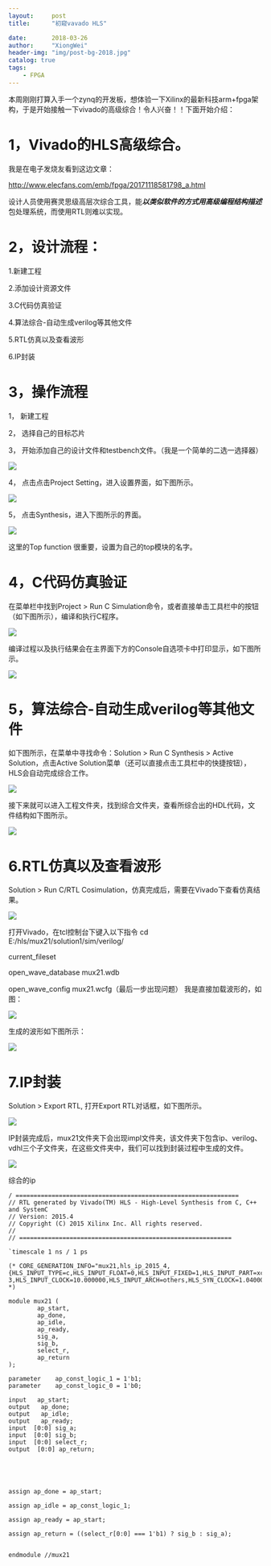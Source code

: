 ```yaml
---
layout:     post
title:      "初窥vavado HLS"

date:       2018-03-26
author:     "XiongWei"
header-img: "img/post-bg-2018.jpg"
catalog: true
tags:
    - FPGA
---
```

本周刚刚打算入手一个zynq的开发板，想体验一下Xilinx的最新科技arm+fpga架构，于是开始接触一下vivado的高级综合！令人兴奋！！下面开始介绍：

# 1，Vivado的HLS高级综合。 #  

我是在电子发烧友看到这边文章：

http://www.elecfans.com/emb/fpga/20171118581798_a.html

设计人员使用赛灵思级高层次综合工具，能***以类似软件的方式用高级编程结构描述***包处理系统，而使用RTL则难以实现。


# 2，设计流程：  #

 1.新建工程 

 2.添加设计资源文件 
 
 3.C代码仿真验证  

 4.算法综合-自动生成verilog等其他文件 

 5.RTL仿真以及查看波形 

 6.IP封装 

# 3，操作流程 #

1，	新建工程

2，	选择自己的目标芯片

3，	开始添加自己的设计文件和testbench文件。（我是一个简单的二选一选择器）

![](http://githubblogpic.oss-cn-huhehaote.aliyuncs.com/2018-03-26/1.png)

4，	点击点击Project Setting，进入设置界面，如下图所示。

![](http://githubblogpic.oss-cn-huhehaote.aliyuncs.com/2018-03-26/2.1.png)


5，	点击Synthesis，进入下图所示的界面。

![](http://githubblogpic.oss-cn-huhehaote.aliyuncs.com/2018-03-26/2.2.png)


这里的Top function 很重要，设置为自己的top模块的名字。

# 4，C代码仿真验证 #

在菜单栏中找到Project > Run C Simulation命令，或者直接单击工具栏中的按钮（如下图所示），编译和执行C程序。

![](http://githubblogpic.oss-cn-huhehaote.aliyuncs.com/2018-03-26/2.png)

编译过程以及执行结果会在主界面下方的Console自选项卡中打印显示，如下图所示。

![](http://githubblogpic.oss-cn-huhehaote.aliyuncs.com/2018-03-26/3.png)


# 5，算法综合-自动生成verilog等其他文件 #

如下图所示，在菜单中寻找命令：Solution > Run C Synthesis > Active Solution，点击Active Solution菜单（还可以直接点击工具栏中的快捷按钮），HLS会自动完成综合工作。

![](http://githubblogpic.oss-cn-huhehaote.aliyuncs.com/2018-03-26/4.png)

接下来就可以进入工程文件夹，找到综合文件夹，查看所综合出的HDL代码，文件结构如下图所示。

![](http://githubblogpic.oss-cn-huhehaote.aliyuncs.com/2018-03-26/5.png)

# 6.RTL仿真以及查看波形 #

Solution > Run C/RTL Cosimulation，仿真完成后，需要在Vivado下查看仿真结果。

![](http://githubblogpic.oss-cn-huhehaote.aliyuncs.com/2018-03-26/6.png)

打开Vivado，在tcl控制台下键入以下指令
cd E:/hls/mux21/solution1/sim/verilog/

current_fileset

open_wave_database mux21.wdb

open_wave_config mux21.wcfg（最后一步出现问题）
我是直接加载波形的，如图：

![](http://githubblogpic.oss-cn-huhehaote.aliyuncs.com/2018-03-26/7.png)

生成的波形如下图所示：

![](http://githubblogpic.oss-cn-huhehaote.aliyuncs.com/2018-03-26/8.png)

# 7.IP封装 #

Solution > Export RTL, 打开Export RTL对话框，如下图所示。

![](http://githubblogpic.oss-cn-huhehaote.aliyuncs.com/2018-03-26/9.png)

IP封装完成后，mux21文件夹下会出现impl文件夹，该文件夹下包含ip、verilog、vdhl三个子文件夹，在这些文件夹中，我们可以找到封装过程中生成的文件。

![](http://githubblogpic.oss-cn-huhehaote.aliyuncs.com/2018-03-26/10.png)

综合的ip

	/ ==============================================================
	// RTL generated by Vivado(TM) HLS - High-Level Synthesis from C, C++ and SystemC
	// Version: 2015.4
	// Copyright (C) 2015 Xilinx Inc. All rights reserved.
	// 
	// ===========================================================
	
	`timescale 1 ns / 1 ps 
	
	(* CORE_GENERATION_INFO="mux21,hls_ip_2015_4,{HLS_INPUT_TYPE=c,HLS_INPUT_FLOAT=0,HLS_INPUT_FIXED=1,HLS_INPUT_PART=xc7z020clg400-3,HLS_INPUT_CLOCK=10.000000,HLS_INPUT_ARCH=others,HLS_SYN_CLOCK=1.040000,HLS_SYN_LAT=0,HLS_SYN_TPT=none,HLS_SYN_MEM=0,HLS_SYN_DSP=0,HLS_SYN_FF=0,HLS_SYN_LUT=1}" *)
	
	module mux21 (
	        ap_start,
	        ap_done,
	        ap_idle,
	        ap_ready,
	        sig_a,
	        sig_b,
	        select_r,
	        ap_return
	);
	
	parameter    ap_const_logic_1 = 1'b1;
	parameter    ap_const_logic_0 = 1'b0;
	
	input   ap_start;
	output   ap_done;
	output   ap_idle;
	output   ap_ready;
	input  [0:0] sig_a;
	input  [0:0] sig_b;
	input  [0:0] select_r;
	output  [0:0] ap_return;
	
	
	
	
	
	assign ap_done = ap_start;
	
	assign ap_idle = ap_const_logic_1;
	
	assign ap_ready = ap_start;
	
	assign ap_return = ((select_r[0:0] === 1'b1) ? sig_b : sig_a);
	
	
	endmodule //mux21



